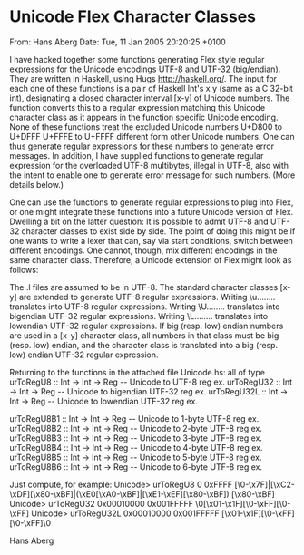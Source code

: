 Unicode Flex Character Classes
==============================

From:  Hans Aberg
Date:  Tue, 11 Jan 2005 20:20:25 +0100

I have hacked together some functions generating Flex style regular
expressions for the Unicode encodings UTF-8 and UTF-32 (big/endian). They
are written in Haskell, using Hugs <http://haskell.org/>. The input for each
one of these functions is a pair of Haskell Int's x y (same as a C 32-bit
int), designating a closed character interval [x-y] of Unicode numbers. The
function converts this to a regular expression matching this Unicode
character class as it appears in the function specific Unicode encoding.
None of these functions treat the excluded Unicode numbers U+D800 to U+DFFF
U+FFFE to U+FFFF different form other Unicode numbers. One can thus generate
regular expressions for these numbers to generate error messages. In
addition, I have supplied functions to generate regular expression for the
overloaded UTF-8 multibytes, illegal in UTF-8, also with the intent to
enable one to generate error message for such numbers. (More details below.)

One can use the functions to generate regular expressions to plug into Flex,
or one might integrate these functions into a future Unicode version of
Flex. Dwelling a bit on the latter question: It is possible to admit UTF-8
and UTF-32 character classes to exist side by side. The point of doing this
might be if one wants to write a lexer that can, say via start conditions,
switch between different encodings. One cannot, though, mix different
encodings in the same character class. Therefore, a Unicode extension of
Flex might look as follows:

The .l files are assumed to be in UTF-8. The standard character classes
[x-y] are extended to generate UTF-8 regular expressions. Writing \u........
translates into UTF-8 regular expressions. Writing \U........ translates
into bigendian UTF-32 regular expressions. Writing \L........ translates
into lowendian UTF-32 regular expressions. If big (resp. low) endian numbers
are used in a [x-y] character class, all numbers in that class must be big
(resp. low) endian, and the character class is translated into a big (resp.
low) endian UTF-32 regular expression.

Returning to the functions in the attached file Unicode.hs: all of type
  urToRegU8 :: Int -> Int -> Reg   -- Unicode to UTF-8 reg ex.
  urToRegU32 :: Int -> Int -> Reg  -- Unicode to bigendian UTF-32 reg ex.
  urToRegU32L :: Int -> Int -> Reg -- Unicode to lowendian UTF-32 reg ex.

  urToRegU8B1 :: Int -> Int -> Reg  -- Unicode to 1-byte UTF-8 reg ex.
  urToRegU8B2 :: Int -> Int -> Reg  -- Unicode to 2-byte UTF-8 reg ex.
  urToRegU8B3 :: Int -> Int -> Reg  -- Unicode to 3-byte UTF-8 reg ex.
  urToRegU8B4 :: Int -> Int -> Reg  -- Unicode to 4-byte UTF-8 reg ex.
  urToRegU8B5 :: Int -> Int -> Reg  -- Unicode to 5-byte UTF-8 reg ex.
  urToRegU8B6 :: Int -> Int -> Reg  -- Unicode to 6-byte UTF-8 reg ex.

Just compute, for example:
Unicode> urToRegU8 0 0xFFFF
[\0-\x7F]|[\xC2-\xDF][\x80-\xBF]|(\xE0[\xA0-\xBF]|[\xE1-\xEF][\x80-\xBF])
[\x80-\xBF]
Unicode> urToRegU32 0x00010000 0x001FFFFF
\0[\x01-\x1F][\0-\xFF][\0-\xFF]
Unicode> urToRegU32L 0x00010000 0x001FFFFF
[\x01-\x1F][\0-\xFF][\0-\xFF]\0

  Hans Aberg

